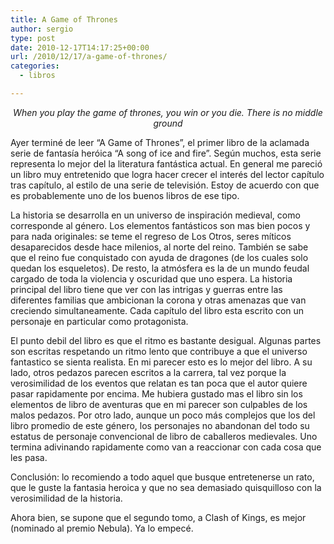 ```yaml
---
title: A Game of Thrones
author: sergio
type: post
date: 2010-12-17T14:17:25+00:00
url: /2010/12/17/a-game-of-thrones/
categories:
  - libros

---
```

<p style="text-align: center">
  <em>When you play the game of thrones, you win or you die. There is no middle ground</em>
</p>

Ayer terminé de leer &#8220;A Game of Thrones&#8221;, el primer libro de la aclamada serie de fantasía heróica &#8220;A song of ice and fire&#8221;. Según muchos, esta serie representa lo mejor del la literatura fantástica actual. En general me pareció un libro muy entretenido que logra hacer crecer el interés del lector capítulo tras capítulo, al estilo de una serie de televisión. Estoy de acuerdo con que es probablemente uno de los buenos libros de ese tipo.

La historia se desarrolla en un universo de inspiración medieval, como corresponde al género. Los elementos fantásticos son mas bien pocos y para nada originales: se teme el regreso de Los Otros, seres míticos desaparecidos desde hace milenios, al norte del reino. También se sabe que el reino fue conquistado con ayuda de dragones (de los cuales solo quedan los esqueletos). De resto, la atmósfera es la de un mundo feudal cargado de toda la violencia y oscuridad que uno espera. La historia principal del libro tiene que ver con las intrigas y guerras entre las diferentes familias que ambicionan la corona y otras amenazas que van creciendo simultaneamente. Cada capítulo del libro esta escrito con un personaje en particular como protagonista.

El punto debil del libro es que el ritmo es bastante desigual. Algunas partes son escritas respetando un ritmo lento que contribuye a que el universo fantastico se sienta realista. En mi parecer esto es lo mejor del libro. A su lado, otros pedazos parecen escritos a la carrera, tal vez porque la verosimilidad de los eventos que relatan es tan poca que el autor quiere pasar rapidamente por encima. Me hubiera gustado mas el libro sin los elementos de libro de aventuras que en mi parecer son culpables de los malos pedazos. Por otro lado, aunque un poco más complejos que los del libro promedio de este género, los personajes no abandonan del todo su estatus de personaje convencional de libro de caballeros medievales. Uno termina adivinando rapidamente como van a reaccionar con cada cosa que les pasa.

Conclusión: lo recomiendo a todo aquel que busque entretenerse un rato, que le guste la fantasia heroica y que no sea demasiado quisquilloso con la verosimilidad de la historia.

Ahora bien, se supone que el segundo tomo, a Clash of Kings, es mejor (nominado al premio Nebula). Ya lo empecé.